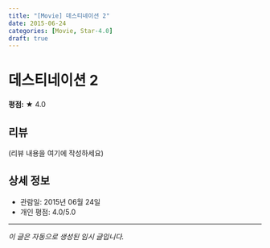 ```yaml
---
title: "[Movie] 데스티네이션 2"
date: 2015-06-24
categories: [Movie, Star-4.0]
draft: true
---
```


# 데스티네이션 2

**평점:** ★ 4.0

## 리뷰

(리뷰 내용을 여기에 작성하세요)

## 상세 정보

- 관람일: 2015년 06월 24일
- 개인 평점: 4.0/5.0

---

*이 글은 자동으로 생성된 임시 글입니다.*

